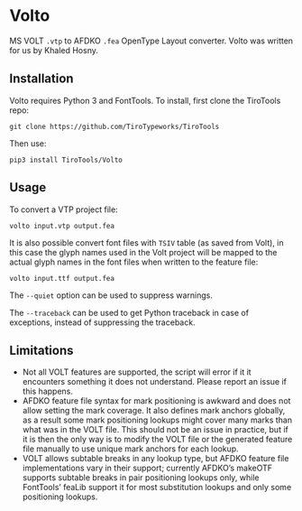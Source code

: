 Volto
=====

MS VOLT `.vtp` to AFDKO `.fea` OpenType Layout converter. Volto was written for us by Khaled Hosny.

Installation
------------

Volto requires Python 3 and FontTools. To install, first clone the TiroTools repo:

```
git clone https://github.com/TiroTypeworks/TiroTools
```

Then use:

```   
pip3 install TiroTools/Volto
```

Usage
-----

To convert a VTP project file:

```
volto input.vtp output.fea
```

It is also possible convert font files with `TSIV` table (as saved from Volt),
in this case the glyph names used in the Volt project will be mapped to the
actual glyph names in the font files when written to the feature file:

```
volto input.ttf output.fea
```

The `--quiet` option can be used to suppress warnings.

The `--traceback` can be used to get Python traceback in case of exceptions,
instead of suppressing the traceback.


Limitations
-----------

* Not all VOLT features are supported, the script will error if it it
  encounters something it does not understand. Please report an issue if this
  happens.
* AFDKO feature file syntax for mark positioning is awkward and does not allow
  setting the mark coverage. It also defines mark anchors globally, as a result
  some mark positioning lookups might cover many marks than what was in the VOLT
  file. This should not be an issue in practice, but if it is then the only way
  is to modify the VOLT file or the generated feature file manually to use unique
  mark anchors for each lookup.
* VOLT allows subtable breaks in any lookup type, but AFDKO feature file
  implementations vary in their support; currently AFDKO’s makeOTF supports
  subtable breaks in pair positioning lookups only, while FontTools’ feaLib
  support it for most substitution lookups and only some positioning lookups.
